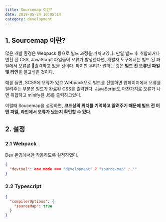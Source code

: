 ```yaml
---
title: Sourcemap 이란?
date: 2019-05-24 10:05:14
category: development
---
```


## 1. Sourcemap 이란?

많은 개발 환경은 Webpack 등으로 빌드 과정을 거치고있다. 만일 빌드 후 취합되거나 변환 된 CSS, JavaScript 파일들이 오류가 발생한다면, 개발자 도구에서는 빌드 된 파일에서 오류를 출력하고 있을 것이다. 하지만 우리가 원하는 것은 **빌드 전 오류난 파일 및 라인**을 알고싶은 것이다.

예를 들면, SCSS에 오류가 있고 Webpack으로 빌드를 진행하면 웹페이지에서 오류를 알려주는 부분은 빌드가 완료된 CSS를 출력한다. JavaScript도 마찬가지로 오류가 나면 취합하고 minify된 JS를 출력하고있다.

이럴때 Soucemap을 설정하면, **코드상의 위치를 기억하고 알려주기 때문에 빌드 전 어떤 파일, 라인에서 오류가 났는지 확인할 수 있다.**

## 2. 설정

### 2.1 Webpack

Dev 환경에서만 작동하도록 설정하였다.

```json
{
  "devtool": env.mode === "development" ? "source-map" : ""
}
```

### 2.2 Typescript

```json
{
  "compilerOptions": {
    "sourceMap": true
  }
}
```
